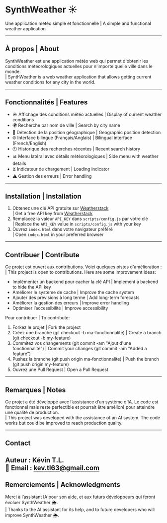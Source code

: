 # SynthWeather ☀️

Une application météo simple et fonctionnelle | A simple and functional weather application

---

## À propos | About

SynthWeather est une application météo web qui permet d'obtenir les conditions météorologiques actuelles pour n'importe quelle ville dans le monde.  
| SynthWeather is a web weather application that allows getting current weather conditions for any city in the world.  

---

## Fonctionnalités | Features

- ☀️ Affichage des conditions météo actuelles | Display of current weather conditions  
- 🌍 Recherche par nom de ville | Search by city name  
- 📍 Détection de la position géographique | Geographic position detection  
- 🌐 Interface bilingue (Français/Anglais) | Bilingual interface (French/English)  
- 🕘 Historique des recherches récentes | Recent search history  
- 📊 Menu latéral avec détails météorologiques | Side menu with weather details  
- ⏳ Indicateur de chargement | Loading indicator  
- ⚠️ Gestion des erreurs | Error handling  

---

## Installation | Installation

1. Obtenez une clé API gratuite sur [Weatherstack](https://weatherstack.com/)  
   | Get a free API key from [Weatherstack](https://weatherstack.com/)  
2. Remplacez la valeur `API_KEY` dans `scripts/config.js` par votre clé  
   | Replace the `API_KEY` value in `scripts/config.js` with your key  
3. Ouvrez `index.html` dans votre navigateur préféré  
   | Open `index.html` in your preferred browser  

---

## Contribuer | Contribute

Ce projet est ouvert aux contributions. Voici quelques pistes d'amélioration :  
| This project is open to contributions. Here are some improvement ideas:  

- Implémenter un backend pour cacher la clé API | Implement a backend to hide the API key  
- Améliorer le système de cache | Improve the cache system  
- Ajouter des prévisions à long terme | Add long-term forecasts  
- Améliorer la gestion des erreurs | Improve error handling  
- Optimiser l’accessibilité | Improve accessibility  

Pour contribuer | To contribute:  

1. Forkez le projet | Fork the project  
2. Créez une branche (git checkout -b ma-fonctionnalite) | Create a branch (git checkout -b my-feature)  
3. Commitez vos changements (git commit -am "Ajout d'une fonctionnalité") | Commit your changes (git commit -am "Added a feature")  
4. Pushez la branche (git push origin ma-fonctionnalite) | Push the branch (git push origin my-feature)  
5. Ouvrez une Pull Request | Open a Pull Request  

---

## Remarques | Notes

Ce projet a été développé avec l’assistance d’un système d’IA. Le code est fonctionnel mais reste perfectible et pourrait être amélioré pour atteindre une qualité de production.  
| This project was developed with the assistance of an AI system. The code works but could be improved to reach production quality.  

---

## Contact

Auteur : Kévin T.L.  
📧 Email : kev.tl63@gmail.com
---

## Remerciements | Acknowledgments

Merci à l’assistant IA pour son aide, et aux futurs développeurs qui feront évoluer SynthWeather 🌦️.  
| Thanks to the AI assistant for its help, and to future developers who will improve SynthWeather 🌦️.  
